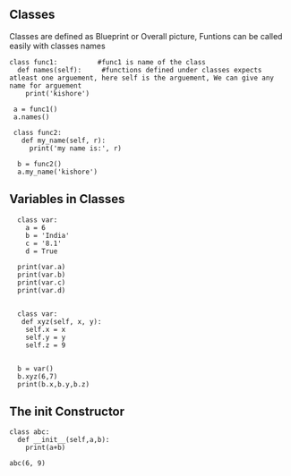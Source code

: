 ## Classes 
Classes are defined as Blueprint or Overall picture, 
Funtions can be called easily with classes names
 
    class func1:          #func1 is name of the class
      def names(self):     #functions defined under classes expects atleast one arguement, here self is the arguement, We can give any name for arguement
        print('kishore')
                   
     a = func1()
     a.names()
                
     class func2:
       def my_name(self, r):
         print('my name is:', r)
         
      b = func2()
      a.my_name('kishore')

## Variables in Classes
      
      class var:
        a = 6
        b = 'India'
        c = '8.1'
        d = True
        
      print(var.a)
      print(var.b)
      print(var.c)
      print(var.d)
      
      
      class var:
       def xyz(self, x, y):
        self.x = x
        self.y = y
        self.z = 9


      b = var()
      b.xyz(6,7)
      print(b.x,b.y,b.z)

## The __init__ Constructor

    class abc:
      def __init__(self,a,b):
        print(a+b)
        
    abc(6, 9)
